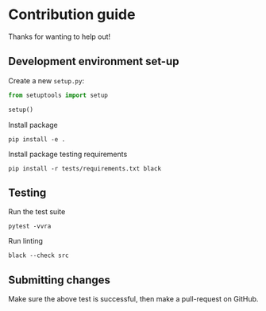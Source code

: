 # Contribution guide
Thanks for wanting to help out!

## Development environment set-up
Create a new `setup.py`:
```python
from setuptools import setup

setup()
```

Install package
```shell
pip install -e .
```

Install package testing requirements
```shell
pip install -r tests/requirements.txt black
```

## Testing
Run the test suite
```shell
pytest -vvra
```

Run linting
```shell
black --check src
```

## Submitting changes
Make sure the above test is successful, then make a pull-request on GitHub. 
